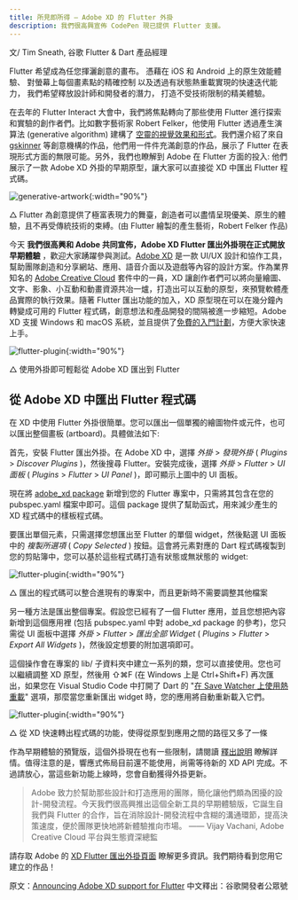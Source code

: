 ```yaml
---
title: 所見即所得 — Adobe XD 的 Flutter 外掛
description: 我們很高興宣佈 CodePen 現已提供 Flutter 支援。
---
```


文/ Tim Sneath, 谷歌 Flutter & Dart 產品經理

Flutter 希望成為任您揮灑創意的畫布。
憑藉在 iOS 和 Android 上的原生效能體驗、
對螢幕上每個畫素點的精確控制
以及透過有狀態熱重載實現的快速迭代能力，
我們希望釋放設計師和開發者的潛力，
打造不受技術限制的精美體驗。

在去年的 Flutter Interact 大會中，我們將焦點轉向了那些使用 Flutter 進行探索和實驗的創作者們。比如數字藝術家 Robert Felker，他使用 Flutter 透過產生演算法 (generative algorithm) 建構了 [空靈的視覺效果和形式](https://v.youku.com/v_show/id_XNDQ2ODg0OTYxMg==.html)。我們還介紹了來自 [gskinner](https://flutter.gskinner.com/) 等創意機構的作品，他們用一件件充滿創意的作品，展示了 Flutter 在表現形式方面的無限可能。另外，我們也瞭解到 Adobe 在 Flutter 方面的投入: 他們展示了一款 Adobe XD 外掛的早期原型，讓大家可以直接從 XD 中匯出 Flutter 程式碼。

![generative-artwork](https://files.flutter-io.cn/posts/flutter-cn/2020/announcing-adobe-xd-support-for-flutter/generative-artwork.png){:width="90%"}

△ Flutter 為創意提供了極富表現力的舞臺，創造者可以盡情呈現優美、原生的體驗，且不再受傳統技術的束縛。(由 Flutter 繪製的產生藝術，Robert Felker 作品)

今天 **我們很高興和 Adobe 共同宣佈，Adobe XD Flutter 匯出外掛現在正式開放早期體驗** ，歡迎大家踴躍參與測試。[Adobe XD](https://www.adobe.com/products/xd.html) 是一款 UI/UX 設計和協作工具，幫助團隊創造和分享網站、應用、語音介面以及遊戲等內容的設計方案。作為業界知名的 [Adobe Creative Cloud](https://www.adobe.com/creativecloud.html) 套件中的一員，XD 讓創作者們可以將向量繪圖、文字、影象、小互動和動畫資源共冶一爐，打造出可以互動的原型，來預覽軟體產品實際的執行效果。隨著 Flutter 匯出功能的加入，XD 原型現在可以在幾分鐘內轉變成可用的 Flutter 程式碼，創意想法和產品開發的間隔被進一步縮短。Adobe XD 支援 Windows 和 macOS 系統，並且提供了[免費的入門計劃](https://www.adobe.com/products/xd/compare-plans.html)，方便大家快速上手。

![flutter-plugin](https://files.flutter-io.cn/posts/flutter-cn/2020/announcing-adobe-xd-support-for-flutter/flutter-plugin.png){:width="90%"}

△ 使用外掛即可輕鬆從 Adobe XD 匯出到 Flutter

## 從 Adobe XD 中匯出 Flutter 程式碼

在 XD 中使用 Flutter 外掛很簡單。您可以匯出一個單獨的繪圖物件或元件，也可以匯出整個畫板 (artboard)。具體做法如下:

首先，安裝 Flutter 匯出外掛。在 Adobe XD 中，選擇 *外掛* > *發現外掛* ( *Plugins* > *Discover Plugins* )，然後搜尋 Flutter。安裝完成後，選擇 *外掛* > *Flutter* > *UI 面板* ( *Plugins* > *Flutter* > *UI Panel* )，即可顯示上圖中的 UI 面板。

現在將 [adobe_xd package](https://pub.dev/packages/adobe_xd) 新增到您的 Flutter 專案中，只需將其包含在您的 pubspec.yaml 檔案中即可。這個 package 提供了幫助函式，用來減少產生的 XD 程式碼中的樣板程式碼。

要匯出單個元素，只需選擇您想匯出至 Flutter 的單個 widget，然後點選 UI 面板中的 *複製所選項* ( *Copy Selected* ) 按鈕。這會將元素對應的 Dart 程式碼複製到您的剪貼簿中，您可以基於這些程式碼打造有狀態或無狀態的 widget:

![flutter-plugin](https://files.flutter-io.cn/posts/flutter-cn/2020/announcing-adobe-xd-support-for-flutter/export-demo.png){:width="90%"}

△ 匯出的程式碼可以整合進現有的專案中，而且更新時不需要調整其他檔案

另一種方法是匯出整個專案。假設您已經有了一個 Flutter 應用，並且您想把內容新增到這個應用裡 (包括 pubspec.yaml 中對 adobe_xd package 的參考)，您只需從 UI 面板中選擇 *外掛* > *Flutter* > *匯出全部 Widget* ( *Plugins* > *Flutter* > *Export All Widgets* )，然後設定想要的附加選項即可。

這個操作會在專案的 lib/ 子資料夾中建立一系列的類，您可以直接使用。您也可以繼續調整 XD 原型，然後用 ⇧⌘F (在 Windows 上是 Ctrl+Shift+F) 再次匯出，如果您在 Visual Studio Code 中打開了 Dart 的 "[在 Save Watcher 上使用熱重載](https://dartcode.org/docs/settings/#dartpreviewhotreloadonsavewatcher)" 選項，那麼當您重新匯出 widget 時，您的應用將自動重新載入它們。

![flutter-plugin](https://files.flutter-io.cn/posts/flutter-cn/2020/announcing-adobe-xd-support-for-flutter/live-demo.png){:width="90%"}

△ 從 XD 快速轉出程式碼的功能，使得從原型到應用之間的路徑又多了一條

作為早期體驗的預覽版，這個外掛現在也有一些限制，請閱讀 [釋出說明](https://github.com/AdobeXD/xd-to-flutter-plugin/blob/master/README.md#using-this-plugin) 瞭解詳情。值得注意的是，響應式佈局目前還不能使用，尚需等待新的 XD API 完成。不過請放心，當這些新功能上線時，您會自動獲得外掛更新。


> Adobe 致力於幫助那些設計和打造應用的團隊，簡化讓他們頗為困擾的設計-開發流程。今天我們很高興推出這個全新工具的早期體驗版，它誕生自我們與 Flutter 的合作，旨在消除設計-開發流程中含糊的溝通環節，提高決策速度，便於團隊更快地將新體驗推向市場。
—— Vijay Vachani, Adobe Creative Cloud 平台與生態資深總監

請存取 Adobe 的 [XD Flutter 匯出外掛頁面](https://github.com/AdobeXD/xd-to-flutter-plugin) 瞭解更多資訊。我們期待看到您用它建立的作品！

原文：[Announcing Adobe XD support for Flutter](https://medium.com/flutter/announcing-adobe-xd-support-for-flutter-4b3dd55ff40e) 
中文釋出：谷歌開發者公眾號
